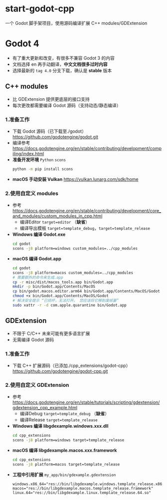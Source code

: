 # start-godot-cpp
一个 Godot 脚手架项目，使用源码编译扩展 C++ modules/GDExtension

# Godot 4
- 有了重大更新和改变，有很多不兼容 Godot 3 的内容
- 文档选择 en 再手动翻译，**中文文档很多过时内容**
- 选择最新的 `tag 4.0` 分支下载，确认是 **stable** 版本

## C++ modules
- 比 GDExtension 提供更底层的接口支持
- 每次更改都需要编译 Godot 源码（支持动态/静态编译）

### 1.准备工作
- 下载 Godot 源码（已下载至./godot）
  https://github.com/godotengine/godot.git
- 编译参考
  https://docs.godotengine.org/en/stable/contributing/development/compiling/index.html
- **准备开发环境** `Python` `scons`
  ```Bash
  python -m pip install scons
  ```
- **macOS 手动安装 Vulkan**
  https://vulkan.lunarg.com/sdk/home

### 2.使用自定义 modules
- 参考
  https://docs.godotengine.org/en/stable/contributing/development/core_and_modules/custom_modules_in_cpp.html
  - 编译Editor `target=editor` （**缺省**）
  - 编译导出模板 `target=template_debug`，`target=template_release`
- **Windows 编译 Godot.exe**
  ```Bash
  cd godot
  scons -j8 platform=windows custom_modules=../cpp_modules
  ```
- **macOS 编译 Godot.app**
  ```Bash
  cd godot
  scons -j8 platform=macos custom_modules=../cpp_modules
  # 需要额外的命令来生成.app
  cp -r misc/dist/macos_tools.app bin/Godot.app
  mkdir -p bin/Godot.app/Contents/MacOS
  cp bin/godot.macos.editor.arm64 bin/Godot.app/Contents/MacOS/Godot
  chmod +x bin/Godot.app/Contents/MacOS/Godot
  # 解决安全提示 “已损坏，无法打开。 您应该将它移到废纸篓”
  sudo xattr -r -d com.apple.quarantine bin/Godot.app
  ```

## GDExtension
- 不限于 C/C++ 未来可能有更多语言扩展
- 无需编译 Godot 源码

### 1.准备工作
- 下载 C++ 扩展源码（已添加./cpp_extensions/godot-cpp）
  https://github.com/godotengine/godot-cpp.git

### 2.使用自定义 GDExtension
- 参考
  https://docs.godotengine.org/en/stable/tutorials/scripting/gdextension/gdextension_cpp_example.html
  - 编译Debug `target=template_debug` （**缺省**）
  - 编译Release `target=template_release`
- **Windows 编译 libgdexample.windows.xxx.dll** 
  ```Bash
  cd cpp_extensions
  scons -j8 platform=windows target=template_release
  ```
- **macOS 编译 libgdexample.macos.xxx.framework**
  ```Bash
  cd cpp_extensions
  scons -j8 platform=macos target=template_release
  ```
- **工程中引用扩展** `my_app/bin/gdexample.gdextension`
  ```
  windows.x86_64="res://bin/libgdexample.windows.template_release.x86_64.dll"
  macos="res://bin/libgdexample.macos.template_release.framework"
  linux.64="res://bin/libgdexample.linux.template_release.64.so"
  ```
